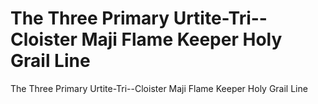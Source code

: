 # The Three Primary Urtite-Tri--Cloister Maji Flame Keeper Holy Grail Line

The Three Primary Urtite-Tri--Cloister Maji Flame Keeper Holy Grail Line